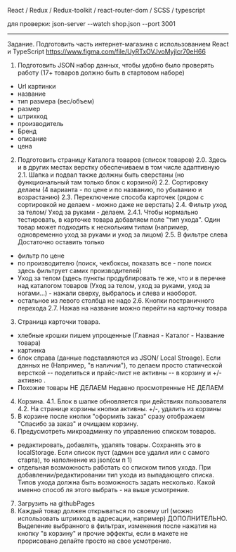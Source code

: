 React / Redux / Redux-toolkit / react-router-dom / SCSS / typescript

для проверки:
json-server --watch shop.json --port 3001

___________________________________________
Задание. 
Подготовить часть интернет-магазина с использованием React и TypeScript
https://www.figma.com/file/UyRTxOVJvoMyjlcr70eH66
1. Подготовить JSON набор данных, чтобы удобно было проверять работу (17+ товаров должно быть в стартовом наборе)
- Url картинки
- название
- тип размера (вес/объем)
- размер
- штрихкод
- производитель
- Бренд
- описание
- цена


2. Подготовить страницу Каталога товаров (список товаров)
2.0. Здесь и в других местах верстку обеспечиваем в том числе адаптивную
2.1. Шапка и подвал также должны быть сверстаны (но функциональный там только блок с корзиной)
2.2. Сортировку делаем (4 варианта - по цене и по названию, по убыванию и возрастанию)
2.3. Переключение способа карточек (рядом с сортировкой не делаем - можно даже не верстать)
2.4. Фильтр уход за телом/ Уход за руками - делаем.
2.4.1. Чтобы нормально тестировать, в карточке товара добавляем поле "тип ухода". Один товар может подходить к нескольким типам (например, одновременно уход за руками и уход за лицом)
2.5. В фильтре слева Достаточно оставить только
- фильтр по цене
- по производителю (поиск, чекбоксы, показать все - поле поиск здесь фильтрует самих производителей)
- Уход за телом (здесь пункты продублировать те же, что и в перечне над каталогом товаров (Уход за телом, уход за руками, уход за ногами...) - нажали сверху, выбралось и слева и наоборот.
- остальное из левого столбца не надо
2.6. Кнопки постраничного перехода
2.7. Нажав на название можно перейти на карточку товара
3. Страница карточки товара. 
- хлебные крошки пишем упрощенные (Главная - Каталог - Название товара)
- картинка
- блок справа (данные подставляются из JSON/ Local Stroage). Если данных не (Например, "в наличии"), то делаем просто статической версткой
-- поделиться и прайс-лист не активны
-- в корзину и +/- активно .
- Похожие товары НЕ ДЕЛАЕМ
Недавно просмотренные НЕ ДЕЛАЕМ
4. Корзина. 
4.1. Блок в шапке обновляется при действиях пользователя
4.2. На странице корзины кнопки активны. +/-, удалить из корзины
5. В корзине после кнопки "оформить заказ" сразу отображаем "Спасибо за заказ" и очищаем корзину.
6. Предусмотреть микроадминку по управлению списком товаров.
- редактировать, добавлять, удалять товары. Сохранять это в localStorage. Если список пуст (админ все удалил или с самого старта), то наполнение из json(см п 1)
- отдельная возможность работать со списком типов ухода. При добавлении/редактировании тип ухода из выпадающего списка. Типов ухода должна быть возможность задать несколько. Какой именно способ ля этого выбрать - на выше усмотрение.
7. Загрузить на githubPages
8. Каждый товар должен открываться по своему url (можно использовать штрихкод в адресации, например)
ДОПОЛНИТЕЛЬНО.
Выделение выбранного в фильтрах, изменения после нажатия на кнопку "в корзину" и прочие эффекты, если в макете не прорисовано делайте просто на свое усмотрение.
